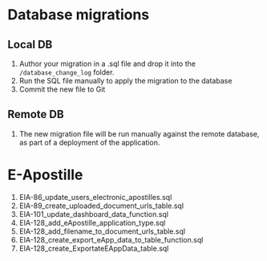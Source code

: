 
# Database migrations

## Local DB

1. Author your migration in a .sql file and drop it into the `/database_change_log` folder.
2. Run the SQL file manually to apply the migration to the database
3. Commit the new file to Git

## Remote DB
1. The new migration file will be run manually against the remote database, as part of a deployment of the application.

# E-Apostille

1. EIA-86_update_users_electronic_apostilles.sql
1. EIA-89_create_uploaded_document_urls_table.sql
1. EIA-101_update_dashboard_data_function.sql
1. EIA-128_add_eApostille_application_type.sql
1. EIA-128_add_filename_to_document_urls_table.sql
1. EIA-128_create_export_eApp_data_to_table_function.sql
1. EIA-128_create_ExportateEAppData_table.sql
